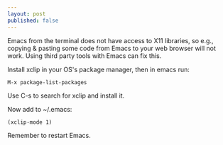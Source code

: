 ```yaml
---
layout: post
published: false
---
```


Emacs from the terminal does not have access to X11 libraries, so e.g., copying & pasting some code from Emacs to your web browser will not work. Using third party tools with Emacs can fix this.

Install xclip in your OS's package manager, then in emacs run:

```
M-x package-list-packages
```

Use C-s to search for xclip and install it.

Now add to ~/.emacs:

```
(xclip-mode 1)
```
Remember to restart Emacs.
